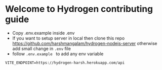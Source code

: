 # Welcome to Hydrogen contributing guide

- Copy .env.example inside .env
- If you want to setup server in local then clone this repo https://github.com/harshmangalam/hydrogen-nodejs-server  otherwise add small change in `.env` file 
- follow `.env.example ` to add any env variable

```
VITE_ENDPOINT=https://hydrogen-harsh.herokuapp.com/api
```


